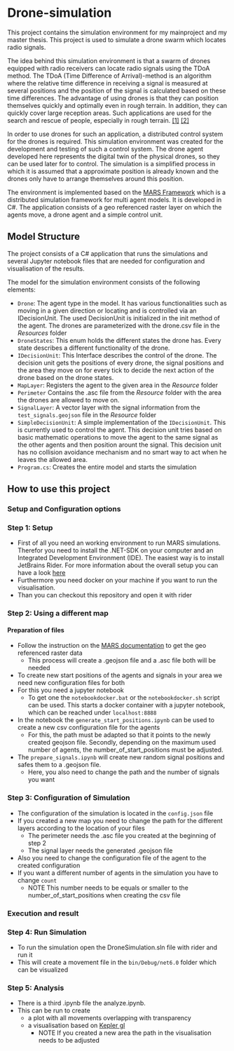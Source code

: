 # Drone-simulation

This project contains the simulation environment for my mainproject and my master thesis.
This project is used to simulate a drone swarm which locates radio signals. 

The idea behind this simulation environment is that a swarm of drones equipped with radio receivers can locate radio signals using the TDoA method. The TDoA (Time Difference of Arrival)-method is an algorithm where the relative time difference in receiving a signal is measured at several positions and the position of the signal is calculated based on these time differences.
The advantage of using drones is that they can position themselves quickly and optimally even in rough terrain. In addition, they can quickly cover large reception areas. Such applications are used for the search and rescue of people, especially in rough terrain. [[1]](https://ieeexplore.ieee.org/abstract/document/8746312) [[2]](https://dl.acm.org/doi/abs/10.3233/978-1-61499-672-9-1777)

In order to use drones for such an application, a distributed control system for the drones is required. This simulation environment was created for the development and testing of such a control system. The drone agent developed here represents the digital twin of the physical drones, so they can be used later for to control. The simulation is a simplified process in which it is assumed that a approximate position is already known and the drones only have to arrange themselves around this position.

The environment is implemented based on the [MARS Framework](https://www.mars-group.org/) which is a distributed simulation framework for multi agent models. It is developed in C#.
The application consists of a geo referenced raster layer on which the agents move, a drone agent and a simple control unit.

## Model Structure

The project consists of a C# application that runs the simulations and several Jupyter notebook files that are needed for configuration and visualisation of the results.

The model for the simulation environment consists of the following elements:
- `Drone`: The agent type in the model. It has various functionalities such as moving in a given direction or locating and is controlled via an IDecisionUnit. The used DecisionUnit is initialized in the init method of the agent. The drones are parameterized with the drone.csv file in the _Resources_ folder 
- `DroneStates`: This enum holds the different states the drone has. Every state describes a different functionality of the drone.
- `IDecisionUnit`: This Interface describes the control of the drone. The decision unit gets the positions of every drone, the signal positions and the area they move on for every tick to decide the next action of the drone based on the drone states.
- `MapLayer`: Registers the agent to the given area in the _Resource_ folder
- `Perimeter` Contains the .asc file from the _Resource_ folder with the area the drones are allowed to move on. 
- `SignalLayer`: A vector layer with the signal information from the `test_signals.geojson` file in the _Resource_ folder
- `SimpleDecisionUnit`: A simple implementation of the `IDecisionUnit`. This is currently used to control the agent. This decision unit tries based on basic mathematic operations to move the agent to the same signal as the other agents and then position arount the signal. This decision unit has no collision avoidance mechanism and no smart way to act when he leaves the allowed area.
- `Program.cs`: Creates the entire model and starts the simulation

## How to use this project
### Setup and Configuration options

### Step 1: Setup
- First of all you need an working environment to run MARS simulations. Therefor you need to install the .NET-SDK on your computer and an Integrated Development Environment (IDE). The easiest way is to install JetBrains Rider. For more information about the overall setup you can have a look [here](https://www.mars-group.org/docs/tutorial/installation)
- Furthermore you need docker on your machine if you want to run the visualisation.
- Than you can checkout this repository and open it with rider

### Step 2: Using a different map

#### Preparation of files
- Follow the instruction on the [MARS documentation](https://mars.haw-hamburg.de/articles/core/tutorials/create_vector_layer_raster_layer.html) to get the geo referenced raster data
  - This process will create a .geojson file and a .asc file both will be needed
- To create new start positions of the agents and signals in your area we need new configuration files for both
- For this you need a jupyter notebook
  - To get one the `notebookdocker.bat` or the `notebookdocker.sh` script can be used. This starts a docker container with a jupyter notebook, which can be reached under `localhost:8888`
- In the notebook the `generate_start_positions.ipynb` can be used to create a new csv configuration file for the agents
  - For this, the path must be adapted so that it points to the newly created geojson file. Secondly, depending on the maximum used number of agents, the number_of_start_positions must be adjusted.
- The `prepare_signals.ipynb`  will create new random signal positions and safes them to a .geojson file. 
  - Here, you also need to change the path and the number of signals you want
  
### Step 3: Configuration of Simulation

- The configuration of the simulation is located in the `config.json` file 
- If you created a new map you need to change the path for the different layers according to the location of your files
  - The perimeter needs the .asc file you created at the beginning of step 2
  - The signal layer needs the generated .geojson file
- Also you need to change the configuration file of the agent to the created configuration
- If you want a different number of agents in the simulation you have to change `count`
  - NOTE This number needs to be equals or smaller to the number_of_start_positions when creating the csv file

### Execution and result
### Step 4: Run Simulation

- To run the simulation open the DroneSimulation.sln file with rider and run it
- This will create a movement file in the `bin/Debug/net6.0` folder which can be visualized

### Step 5: Analysis

- There is a third .ipynb file the analyze.ipynb. 
- This can be run to create
  - a plot with all movements overlapping with transparency
  - a visualisation based on [Kepler gl](https://kepler.gl/)
    - NOTE If you created a new area the path in the visualisation needs to be adjusted 




